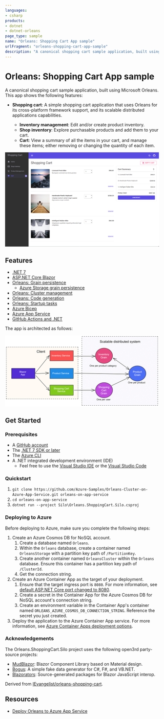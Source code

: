 ```yaml
---
languages:
- csharp
products:
- dotnet
- dotnet-orleans
page_type: sample
name: "Orleans: Shopping Cart App sample"
urlFragment: "orleans-shopping-cart-app-sample"
description: "A canonical shopping cart sample application, built using Microsoft Orleans."
---
```


# Orleans: Shopping Cart App sample

A canonical shopping cart sample application, built using Microsoft Orleans. This app shows the following features:

- **Shopping cart**: A simple shopping cart application that uses Orleans for its cross-platform framework support, and its scalable distributed applications capabilities.

  - **Inventory management**: Edit and/or create product inventory.
  - **Shop inventory**: Explore purchasable products and add them to your cart.
  - **Cart**: View a summary of all the items in your cart, and manage these items; either removing or changing the quantity of each item.

![Shopping Cart sample app running.](media/shopping-cart.png)

## Features

- [.NET 7](https://docs.microsoft.com/dotnet/core/whats-new/dotnet-7)
- [ASP.NET Core Blazor](https://docs.microsoft.com/aspnet/core/blazor/?view=aspnetcore-7.0)
- [Orleans: Grain persistence](https://docs.microsoft.com/dotnet/orleans/grains/grain-persistence)
  - [Azure Storage grain persistence](https://docs.microsoft.com/dotnet/orleans/grains/grain-persistence/azure-storage)
- [Orleans: Cluster management](https://docs.microsoft.com/dotnet/orleans/implementation/cluster-management)
- [Orleans: Code generation](https://docs.microsoft.com/dotnet/orleans/grains/code-generation)
- [Orleans: Startup tasks](https://docs.microsoft.com/dotnet/orleans/host/configuration-guide/startup-tasks)
- [Azure Bicep](https://docs.microsoft.com/azure/azure-resource-manager/bicep)
- [Azure App Service](https://docs.microsoft.com/azure/app-service/overview)
- [GitHub Actions and .NET](https://docs.microsoft.com/dotnet/devops/github-actions-overview)

The app is architected as follows:

![Shopping Cart sample app architecture.](media/shopping-cart-arch.png)

## Get Started

### Prerequisites

- A [GitHub account](https://github.com/join)
- The [.NET 7 SDK or later](https://dotnet.microsoft.com/download/dotnet)
- The [Azure CLI](/cli/azure/install-azure-cli)
- A .NET integrated development environment (IDE)
  - Feel free to use the [Visual Studio IDE](https://visualstudio.microsoft.com) or the [Visual Studio Code](https://code.visualstudio.com)

### Quickstart

1. `git clone https://github.com/Azure-Samples/Orleans-Cluster-on-Azure-App-Service.git orleans-on-app-service`
1. `cd orleans-on-app-service`
1. `dotnet run --project Silo\Orleans.ShoppingCart.Silo.csproj`

### Deploying to Azure

Before deploying to Azure, make sure you complete the following steps:

1. Create an Azure Cosmos DB for NoSQL account.
    1. Create a database named `Orleans`.
    1. Within the `Orleans` database, create a container named `OrleansStorage` with a partition key path of `/PartitionKey`.
    1. Create another container named `OrleansCluster` within the `Orleans` database. Ensure this container has a partition key path of `/ClusterId`.
    1. Get the connection string.
1. Create an Azure Container App as the target of your deployment.
    1. Ensure that the target ingress port is `8080`. For more information, see [default ASP.NET Core port changed to 8080](https://learn.microsoft.com/dotnet/core/compatibility/containers/8.0/aspnet-port).
    1. Create a secret in the Container App for the Azure Cosmos DB for NoSQL account's connection string.
    1. Create an environment variable in the Container App's container named `ORLEANS_AZURE_COSMOS_DB_CONNECTION_STRING`. Reference the secret you just created.
1. Deploy the application to the Azure Container App service. For more information, see [Azure Container Apps deployment options](https://learn.microsoft.com/azure/container-apps/code-to-cloud-options).

### Acknowledgements

The Orleans.ShoppingCart.Silo project uses the following open3rd party-source projects:

- [MudBlazor](https://github.com/MudBlazor/MudBlazor): Blazor Component Library based on Material design.
- [Bogus](https://github.com/bchavez/Bogus): A simple fake data generator for C#, F#, and VB.NET.
- [Blazorators](https://github.com/IEvangelist/blazorators): Source-generated packages for Blazor JavaScript interop.

Derived from [IEvangelist/orleans-shopping-cart](https://github.com/IEvangelist/orleans-shopping-cart).

## Resources

- [Deploy Orleans to Azure App Service](https://aka.ms/orleans-on-app-service)
